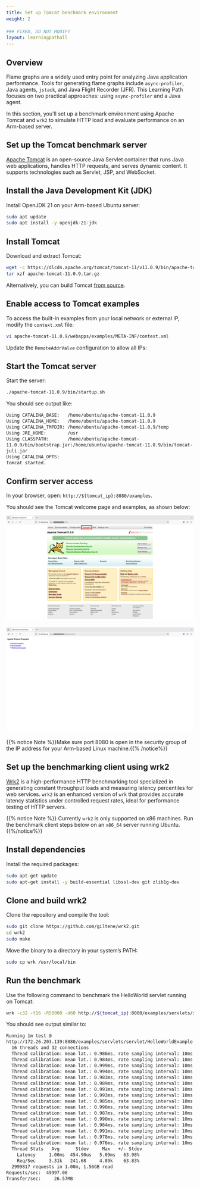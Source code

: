 ```yaml
---
title: Set up Tomcat benchmark environment
weight: 2

### FIXED, DO NOT MODIFY
layout: learningpathall
---
```



## Overview 

Flame graphs are a widely used entry point for analyzing Java application performance. Tools for generating flame graphs include `async-profiler`, Java agents, `jstack`, and Java Flight Recorder (JFR). This Learning Path focuses on two practical approaches: using `async-profiler` and a Java agent. 

In this section, you'll set up a benchmark environment using Apache Tomcat and `wrk2` to simulate HTTP load and evaluate performance on an Arm-based server.

## Set up the Tomcat benchmark server
[Apache Tomcat](https://tomcat.apache.org/) is an open-source Java Servlet container that runs Java web applications, handles HTTP requests, and serves dynamic content. It supports technologies such as Servlet, JSP, and WebSocket.

## Install the Java Development Kit (JDK)

Install OpenJDK 21 on your Arm-based Ubuntu server: 

```bash
sudo apt update
sudo apt install -y openjdk-21-jdk
```

## Install Tomcat 

Download and extract Tomcat:

```bash
wget -c https://dlcdn.apache.org/tomcat/tomcat-11/v11.0.9/bin/apache-tomcat-11.0.9.tar.gz
tar xzf apache-tomcat-11.0.9.tar.gz
```
Alternatively, you can build Tomcat [from source](https://github.com/apache/tomcat).

## Enable access to Tomcat examples

To access the built-in examples from your local network or external IP, modify the `context.xml` file:

```bash
vi apache-tomcat-11.0.9/webapps/examples/META-INF/context.xml
```
Update the `RemoteAddrValve` configuration to allow all IPs:

<!-- Before -->
<Valve className="org.apache.catalina.valves.RemoteAddrValve" allow="127\.\d+\.\d+\.\d+|::1|0:0:0:0:0:0:0:1" />

<!-- After -->
<Valve className="org.apache.catalina.valves.RemoteAddrValve" allow=".*" />

## Start the Tomcat server

Start the server:

```bash
./apache-tomcat-11.0.9/bin/startup.sh
```

You should see output like:

```output
Using CATALINA_BASE:   /home/ubuntu/apache-tomcat-11.0.9
Using CATALINA_HOME:   /home/ubuntu/apache-tomcat-11.0.9
Using CATALINA_TMPDIR: /home/ubuntu/apache-tomcat-11.0.9/temp
Using JRE_HOME:        /usr
Using CLASSPATH:       /home/ubuntu/apache-tomcat-11.0.9/bin/bootstrap.jar:/home/ubuntu/apache-tomcat-11.0.9/bin/tomcat-juli.jar
Using CATALINA_OPTS:
Tomcat started.
```

## Confirm server access

In your browser, open: `http://${tomcat_ip}:8080/examples`.

You should see the Tomcat welcome page and examples, as shown below:

![Screenshot of the Tomcat homepage showing version and welcome panel alt-text#center](./_images/lp-tomcat-homepage.png "Apache Tomcat homepage")

![Screenshot of the Tomcat examples page showing servlet and JSP demo links alt-text#center](./_images/lp-tomcat-examples.png "Apache Tomcat examples")

{{% notice Note %}}Make sure port 8080 is open in the security group of the IP address for your Arm-based Linux machine.{{% /notice%}}

## Set up the benchmarking client using wrk2
[Wrk2](https://github.com/giltene/wrk2) is a high-performance HTTP benchmarking tool specialized in generating constant throughput loads and measuring latency percentiles for web services. `wrk2` is an enhanced version of `wrk` that provides accurate latency statistics under controlled request rates, ideal for performance testing of HTTP servers.

{{% notice Note %}}
Currently `wrk2` is only supported on x86 machines. Run the benchmark client steps below on an `x86_64` server running Ubuntu.
{{%/notice%}}

## Install dependencies 

Install the required packages:

```bash
sudo apt-get update
sudo apt-get install -y build-essential libssl-dev git zlib1g-dev
```

## Clone and build wrk2

Clone the repository and compile the tool:

```bash
sudo git clone https://github.com/giltene/wrk2.git
cd wrk2
sudo make
```

Move the binary to a directory in your system’s PATH:
 
```bash
sudo cp wrk /usr/local/bin
```

## Run the benchmark

Use the following command to benchmark the HelloWorld servlet running on Tomcat:

```bash
wrk -c32 -t16 -R50000 -d60 http://${tomcat_ip}:8080/examples/servlets/servlet/HelloWorldExample
```
You should see output similar to:

```console
Running 1m test @ http://172.26.203.139:8080/examples/servlets/servlet/HelloWorldExample
  16 threads and 32 connections
  Thread calibration: mean lat.: 0.986ms, rate sampling interval: 10ms
  Thread calibration: mean lat.: 0.984ms, rate sampling interval: 10ms
  Thread calibration: mean lat.: 0.999ms, rate sampling interval: 10ms
  Thread calibration: mean lat.: 0.994ms, rate sampling interval: 10ms
  Thread calibration: mean lat.: 0.983ms, rate sampling interval: 10ms
  Thread calibration: mean lat.: 0.989ms, rate sampling interval: 10ms
  Thread calibration: mean lat.: 0.991ms, rate sampling interval: 10ms
  Thread calibration: mean lat.: 0.993ms, rate sampling interval: 10ms
  Thread calibration: mean lat.: 0.985ms, rate sampling interval: 10ms
  Thread calibration: mean lat.: 0.990ms, rate sampling interval: 10ms
  Thread calibration: mean lat.: 0.987ms, rate sampling interval: 10ms
  Thread calibration: mean lat.: 0.990ms, rate sampling interval: 10ms
  Thread calibration: mean lat.: 0.984ms, rate sampling interval: 10ms
  Thread calibration: mean lat.: 0.991ms, rate sampling interval: 10ms
  Thread calibration: mean lat.: 0.978ms, rate sampling interval: 10ms
  Thread calibration: mean lat.: 0.976ms, rate sampling interval: 10ms
  Thread Stats   Avg      Stdev     Max   +/- Stdev
    Latency     1.00ms  454.90us   5.09ms   63.98%
    Req/Sec     3.31k   241.68     4.89k    63.83%
  2999817 requests in 1.00m, 1.56GB read
Requests/sec:  49997.08
Transfer/sec:     26.57MB
```


